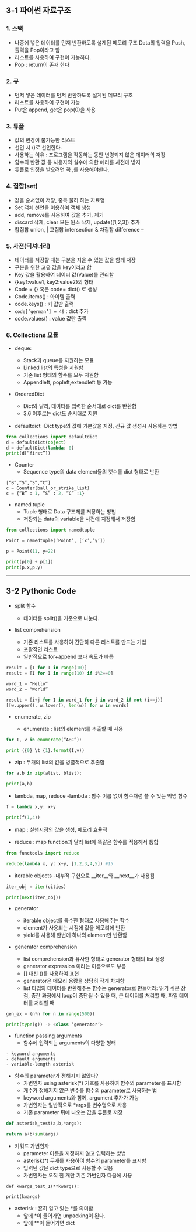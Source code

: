 ## 3-1 파이썬 자료구조

### 1. 스택
- 나중에 넣은 데이터를 먼저 반환하도록 설계된 메모리 구조 Data의 입력을 Push, 출력을 Pop이라고 함
- 리스트를 사용하여 구현이 가능하다.
- Pop : return이 존재 한다

### 2. 큐
- 먼저 넣은 데이터를 먼저 반환하도록 설계된 메모리 구조
- 리스트를 사용하여 구현이 가능
- Put은 append, get은 pop(0)을 사용

### 3. 튜플
- 값의 변경이 불가능한 리스트
- 선언 시 ()로 선언한다.
- 사용하는 이유 : 프로그램을 작동하는 동안 변경되지 않은 데이터의 저장
- 함수의 반환 값 등 사용자의 실수에 의한 에러를 사전에 방지
- 튜플로 인정을 받으려면 꼭 ,를 사용해야한다.

### 4. 집합(set)
- 값을 순서없이 저장, 중복 불허 하는 자료형
- Set 객체 선언을 이용하여 객체 생성
- add, remove를 사용하여 값을 추가, 제거
- discard 삭제, clear 모든 원소 삭제, update([1,2,3]) 추가
- 합집합 union, | 교집합 intersection & 차집합 difference –

### 5. 사전(딕셔너리)
- 데이터를 저장할 때는 구분을 지을 수 있는 값을 함께 저장
- 구분을 위한 고유 값을 key이라고 함
- Key 값을 활용하여 데이터 값(Value)를 관리함
- {key1:value1, key2:value2}의 형태
- Code = {} 혹은 code= dict() 로 생성
- Code.items() : 아이템 출력 
- code.keys() : 키 값만 출력 
- ```code[‘german’] = 49``` : dict 추가 
- code.values() : value 값만 출력

### 6. Collections 모듈

- deque:
  - Stack과 queue를 지원하는 모듈
  - Linked list의 특성을 지원함
  - 기존 list 형태의 함수를 모두 지원함
  - Appendleft, popleft,extendleft 등 가능

- OrderedDict
  - Dict와 달리, 데이터를 입력한 순서대로 dict를 반환함
  - 3.6 이후로는 dict도 순서대로 지원
  
- defaultdict
  -Dict type의 값에 기본값을 지정, 신규 값 생성시 사용하는 방법
```python
from collections import defaultdict
d = defaultdict(object)
d = defaultDict(lambda: 0)
print(d[“first”])
```

- Counter
  - Sequence type의 data element들의 갯수를 dict 형태로 반환
```python
[“B”,”S”,”S”,”C”]
c = Counter(ball_or_strike_list)
c = {“B” : 1, “S” : 2, “C” :1}
```

- named tuple
  - Tuple 형태로 Data 구조체를 저장하는 방법
  - 저장되는 data의 variable을 사전에 지정해서 저장함
```python
from collections import namedtuple

Point = namedtuple(‘Point’, [‘x’,’y’])

p = Point(11, y=22)

print(p[0] + p[1])
print(p.x,p.y)
```

---

## 3-2 Pythonic Code

- split 함수
  - 데이터를 split()을 기준으로 나눈다.

- list comprehension
  - 기존 리스트를 사용하여 간단히 다른 리스트를 만드는 기법
  - 포괄적인 리스트
  - 일반적으로 for+append 보다 속도가 빠름
```python
result = [I for I in range(10)]
result = [I for I in range(10) if i%2==0]

word_1 = “Hello”
word_2 = “World”

result = [i+j for I in word_1 for j in word_2 if not (i==j)]
[[w.upper(), w.lower(), len(w)] for w in words]
```

- enumerate, zip

  - enumerate : list의 element를 추출할 때 사용
```python
for I, v in enumerate(“ABC”):

print ({0} \t {1}.format(I,v))
```

- zip : 두개의 list의 값을 병렬적으로 추출함
```python
for a,b in zip(alist, blist):

print(a,b)
```

- lambda, map, reduce
  -lambda : 함수 이름 없이 함수처럼 쓸 수 있는 익명 함수
```python
f = lambda x,y: x+y

print(f(1,4))
```

- map : 실행시점의 값을 생성, 메모리 효율적

- reduce : map function과 달리 list에 똑같은 함수를 적용해서 통합
```python
from functools import reduce

reduce(lambda x, y: x+y, [1,2,3,4,5]) #15
```

- iterable objects
  -내부적 구현으로 __iter__와 __next__가 사용됨
```python
iter_obj = iter(cities)

print(next(iter_obj))
```
- generator
  - iterable object를 특수한 형태로 사용해주는 함수
  - element가 사용되는 시점에 값을 메모리에 반환
  - yield를 사용해 한번에 하나의 element만 반환함

- generator comprehension

  - list comprehension과 유사한 형태로 generator 형태의 list 생성
  - generator expression 이라는 이름으로도 부름
  - [] 대신 ()를 사용하여 표현
  - generator은 메모리 용량을 상당히 작게 차지함
  - list 타입의 데이터를 반환해주는 함수는 generator로 만들어라: 읽기 쉬운 장점, 중간 과정에서 loop이 중단될 수 있을 때, 큰 데이터를 처리할 때, 파일 데이터를 처리할 때
```python
gen_ex = (n*n for n in range(500))

print(type(g)) -> <class ‘generator’>
```
  
- function passing arguments
  - 함수에 입력되는 arguments의 다양한 형태
```
- keyword arguments
- default arguments
- variable-length asterisk
```
- 함수의 parameter가 정해지지 않았다?
  - 가변인자 using asterisk(*) 기호를 사용하여 함수의 parameter를 표시함
  - 개수가 정해지지 않은 변수를 함수의 parameter로 사용하는 법
  - keyword arguments와 함께, argument 추가가 가능
  - 가변인자는 일반적으로 *args를 변수명으로 사용
  - 기존 parameter 뒤에 나오는 값을 튜플로 저장
```python
def asterisk_test(a,b,*args):

return a+b+sum(args)
```
- 키워드 가변인자
  - parameter 이름을 지정하지 않고 입력하는 방법
  - asterisk(*) 두개를 사용하여 함수의 parameter를 표시함
  - 입력된 값은 dict type으로 사용할 수 있음
  - 가변인자는 오직 한 개만 기존 가변인자 다음에 사용
```
def kwargs_test_1(**kwargs):

print(kwargs)
```
- asterisk : 흔히 알고 있는 *를 의미함
  - 앞에 *이 들어가면 unpacking이 된다.
  - 앞에 **이 들어가면 dict 
